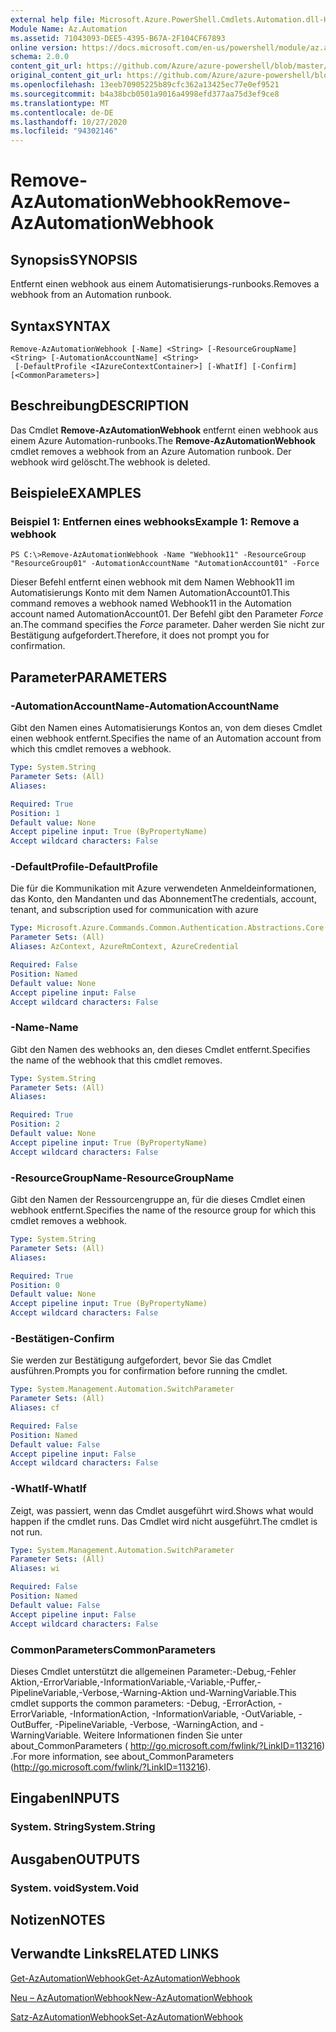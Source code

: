 ```yaml
---
external help file: Microsoft.Azure.PowerShell.Cmdlets.Automation.dll-Help.xml
Module Name: Az.Automation
ms.assetid: 71043093-DEE5-4395-B67A-2F104CF67893
online version: https://docs.microsoft.com/en-us/powershell/module/az.automation/remove-azautomationwebhook
schema: 2.0.0
content_git_url: https://github.com/Azure/azure-powershell/blob/master/src/Automation/Automation/help/Remove-AzAutomationWebhook.md
original_content_git_url: https://github.com/Azure/azure-powershell/blob/master/src/Automation/Automation/help/Remove-AzAutomationWebhook.md
ms.openlocfilehash: 13eeb70905225b89cfc362a13425ec77e0ef9521
ms.sourcegitcommit: b4a38bcb0501a9016a4998efd377aa75d3ef9ce8
ms.translationtype: MT
ms.contentlocale: de-DE
ms.lasthandoff: 10/27/2020
ms.locfileid: "94302146"
---
```

# <span data-ttu-id="e32ea-101">Remove-AzAutomationWebhook</span><span class="sxs-lookup"><span data-stu-id="e32ea-101">Remove-AzAutomationWebhook</span></span>

## <span data-ttu-id="e32ea-102">Synopsis</span><span class="sxs-lookup"><span data-stu-id="e32ea-102">SYNOPSIS</span></span>
<span data-ttu-id="e32ea-103">Entfernt einen webhook aus einem Automatisierungs-runbooks.</span><span class="sxs-lookup"><span data-stu-id="e32ea-103">Removes a webhook from an Automation runbook.</span></span>

## <span data-ttu-id="e32ea-104">Syntax</span><span class="sxs-lookup"><span data-stu-id="e32ea-104">SYNTAX</span></span>

```
Remove-AzAutomationWebhook [-Name] <String> [-ResourceGroupName] <String> [-AutomationAccountName] <String>
 [-DefaultProfile <IAzureContextContainer>] [-WhatIf] [-Confirm] [<CommonParameters>]
```

## <span data-ttu-id="e32ea-105">Beschreibung</span><span class="sxs-lookup"><span data-stu-id="e32ea-105">DESCRIPTION</span></span>
<span data-ttu-id="e32ea-106">Das Cmdlet **Remove-AzAutomationWebhook** entfernt einen webhook aus einem Azure Automation-runbooks.</span><span class="sxs-lookup"><span data-stu-id="e32ea-106">The **Remove-AzAutomationWebhook** cmdlet removes a webhook from an Azure Automation runbook.</span></span>
<span data-ttu-id="e32ea-107">Der webhook wird gelöscht.</span><span class="sxs-lookup"><span data-stu-id="e32ea-107">The webhook is deleted.</span></span>

## <span data-ttu-id="e32ea-108">Beispiele</span><span class="sxs-lookup"><span data-stu-id="e32ea-108">EXAMPLES</span></span>

### <span data-ttu-id="e32ea-109">Beispiel 1: Entfernen eines webhooks</span><span class="sxs-lookup"><span data-stu-id="e32ea-109">Example 1: Remove a webhook</span></span>
```
PS C:\>Remove-AzAutomationWebhook -Name "Webhook11" -ResourceGroup "ResourceGroup01" -AutomationAccountName "AutomationAccount01" -Force
```

<span data-ttu-id="e32ea-110">Dieser Befehl entfernt einen webhook mit dem Namen Webhook11 im Automatisierungs Konto mit dem Namen AutomationAccount01.</span><span class="sxs-lookup"><span data-stu-id="e32ea-110">This command removes a webhook named Webhook11 in the Automation account named AutomationAccount01.</span></span>
<span data-ttu-id="e32ea-111">Der Befehl gibt den Parameter *Force* an.</span><span class="sxs-lookup"><span data-stu-id="e32ea-111">The command specifies the *Force* parameter.</span></span>
<span data-ttu-id="e32ea-112">Daher werden Sie nicht zur Bestätigung aufgefordert.</span><span class="sxs-lookup"><span data-stu-id="e32ea-112">Therefore, it does not prompt you for confirmation.</span></span>

## <span data-ttu-id="e32ea-113">Parameter</span><span class="sxs-lookup"><span data-stu-id="e32ea-113">PARAMETERS</span></span>

### <span data-ttu-id="e32ea-114">-AutomationAccountName</span><span class="sxs-lookup"><span data-stu-id="e32ea-114">-AutomationAccountName</span></span>
<span data-ttu-id="e32ea-115">Gibt den Namen eines Automatisierungs Kontos an, von dem dieses Cmdlet einen webhook entfernt.</span><span class="sxs-lookup"><span data-stu-id="e32ea-115">Specifies the name of an Automation account from which this cmdlet removes a webhook.</span></span>

```yaml
Type: System.String
Parameter Sets: (All)
Aliases:

Required: True
Position: 1
Default value: None
Accept pipeline input: True (ByPropertyName)
Accept wildcard characters: False
```

### <span data-ttu-id="e32ea-116">-DefaultProfile</span><span class="sxs-lookup"><span data-stu-id="e32ea-116">-DefaultProfile</span></span>
<span data-ttu-id="e32ea-117">Die für die Kommunikation mit Azure verwendeten Anmeldeinformationen, das Konto, den Mandanten und das Abonnement</span><span class="sxs-lookup"><span data-stu-id="e32ea-117">The credentials, account, tenant, and subscription used for communication with azure</span></span>

```yaml
Type: Microsoft.Azure.Commands.Common.Authentication.Abstractions.Core.IAzureContextContainer
Parameter Sets: (All)
Aliases: AzContext, AzureRmContext, AzureCredential

Required: False
Position: Named
Default value: None
Accept pipeline input: False
Accept wildcard characters: False
```

### <span data-ttu-id="e32ea-118">-Name</span><span class="sxs-lookup"><span data-stu-id="e32ea-118">-Name</span></span>
<span data-ttu-id="e32ea-119">Gibt den Namen des webhooks an, den dieses Cmdlet entfernt.</span><span class="sxs-lookup"><span data-stu-id="e32ea-119">Specifies the name of the webhook that this cmdlet removes.</span></span>

```yaml
Type: System.String
Parameter Sets: (All)
Aliases:

Required: True
Position: 2
Default value: None
Accept pipeline input: True (ByPropertyName)
Accept wildcard characters: False
```

### <span data-ttu-id="e32ea-120">-ResourceGroupName</span><span class="sxs-lookup"><span data-stu-id="e32ea-120">-ResourceGroupName</span></span>
<span data-ttu-id="e32ea-121">Gibt den Namen der Ressourcengruppe an, für die dieses Cmdlet einen webhook entfernt.</span><span class="sxs-lookup"><span data-stu-id="e32ea-121">Specifies the name of the resource group for which this cmdlet removes a webhook.</span></span>

```yaml
Type: System.String
Parameter Sets: (All)
Aliases:

Required: True
Position: 0
Default value: None
Accept pipeline input: True (ByPropertyName)
Accept wildcard characters: False
```

### <span data-ttu-id="e32ea-122">-Bestätigen</span><span class="sxs-lookup"><span data-stu-id="e32ea-122">-Confirm</span></span>
<span data-ttu-id="e32ea-123">Sie werden zur Bestätigung aufgefordert, bevor Sie das Cmdlet ausführen.</span><span class="sxs-lookup"><span data-stu-id="e32ea-123">Prompts you for confirmation before running the cmdlet.</span></span>

```yaml
Type: System.Management.Automation.SwitchParameter
Parameter Sets: (All)
Aliases: cf

Required: False
Position: Named
Default value: False
Accept pipeline input: False
Accept wildcard characters: False
```

### <span data-ttu-id="e32ea-124">-WhatIf</span><span class="sxs-lookup"><span data-stu-id="e32ea-124">-WhatIf</span></span>
<span data-ttu-id="e32ea-125">Zeigt, was passiert, wenn das Cmdlet ausgeführt wird.</span><span class="sxs-lookup"><span data-stu-id="e32ea-125">Shows what would happen if the cmdlet runs.</span></span>
<span data-ttu-id="e32ea-126">Das Cmdlet wird nicht ausgeführt.</span><span class="sxs-lookup"><span data-stu-id="e32ea-126">The cmdlet is not run.</span></span>

```yaml
Type: System.Management.Automation.SwitchParameter
Parameter Sets: (All)
Aliases: wi

Required: False
Position: Named
Default value: False
Accept pipeline input: False
Accept wildcard characters: False
```

### <span data-ttu-id="e32ea-127">CommonParameters</span><span class="sxs-lookup"><span data-stu-id="e32ea-127">CommonParameters</span></span>
<span data-ttu-id="e32ea-128">Dieses Cmdlet unterstützt die allgemeinen Parameter:-Debug,-Fehler Aktion,-ErrorVariable,-InformationVariable,-Variable,-Puffer,-PipelineVariable,-Verbose,-Warning-Aktion und-WarningVariable.</span><span class="sxs-lookup"><span data-stu-id="e32ea-128">This cmdlet supports the common parameters: -Debug, -ErrorAction, -ErrorVariable, -InformationAction, -InformationVariable, -OutVariable, -OutBuffer, -PipelineVariable, -Verbose, -WarningAction, and -WarningVariable.</span></span> <span data-ttu-id="e32ea-129">Weitere Informationen finden Sie unter about_CommonParameters ( http://go.microsoft.com/fwlink/?LinkID=113216) .</span><span class="sxs-lookup"><span data-stu-id="e32ea-129">For more information, see about_CommonParameters (http://go.microsoft.com/fwlink/?LinkID=113216).</span></span>

## <span data-ttu-id="e32ea-130">Eingaben</span><span class="sxs-lookup"><span data-stu-id="e32ea-130">INPUTS</span></span>

### <span data-ttu-id="e32ea-131">System. String</span><span class="sxs-lookup"><span data-stu-id="e32ea-131">System.String</span></span>

## <span data-ttu-id="e32ea-132">Ausgaben</span><span class="sxs-lookup"><span data-stu-id="e32ea-132">OUTPUTS</span></span>

### <span data-ttu-id="e32ea-133">System. void</span><span class="sxs-lookup"><span data-stu-id="e32ea-133">System.Void</span></span>

## <span data-ttu-id="e32ea-134">Notizen</span><span class="sxs-lookup"><span data-stu-id="e32ea-134">NOTES</span></span>

## <span data-ttu-id="e32ea-135">Verwandte Links</span><span class="sxs-lookup"><span data-stu-id="e32ea-135">RELATED LINKS</span></span>

[<span data-ttu-id="e32ea-136">Get-AzAutomationWebhook</span><span class="sxs-lookup"><span data-stu-id="e32ea-136">Get-AzAutomationWebhook</span></span>](./Get-AzAutomationWebhook.md)

[<span data-ttu-id="e32ea-137">Neu – AzAutomationWebhook</span><span class="sxs-lookup"><span data-stu-id="e32ea-137">New-AzAutomationWebhook</span></span>](./New-AzAutomationWebhook.md)

[<span data-ttu-id="e32ea-138">Satz-AzAutomationWebhook</span><span class="sxs-lookup"><span data-stu-id="e32ea-138">Set-AzAutomationWebhook</span></span>](./Set-AzAutomationWebhook.md)


